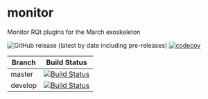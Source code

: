 # monitor
Monitor RQt plugins for the March exoskeleton

![GitHub release (latest by date including pre-releases)](https://img.shields.io/github/v/release/project-march/monitor?include_prereleases)
 [![codecov](https://codecov.io/gh/project-march/monitor/branch/master/graph/badge.svg?flag=production)](https://codecov.io/gh/project-march/monitor)

| Branch | Build Status |
| ------ |:------------:|
| master | [![Build Status](https://api.travis-ci.com/project-march/monitor.svg?branch=master)](https://travis-ci.com/project-march/monitor) |
| develop | [![Build Status](https://api.travis-ci.com/project-march/monitor.svg?branch=develop)](https://travis-ci.com/project-march/monitor) |

